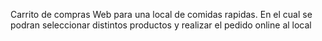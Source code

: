 Carrito de compras Web para una local de comidas rapidas. En el cual se podran seleccionar distintos productos y realizar el pedido online al local